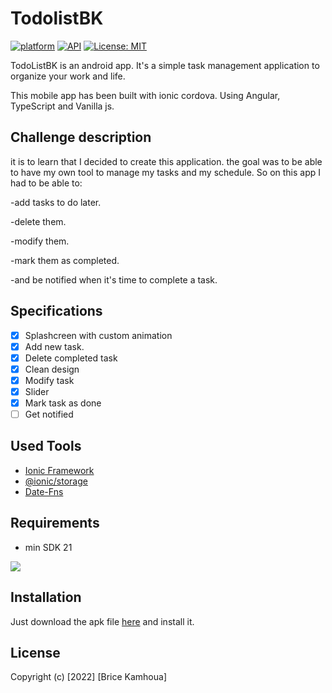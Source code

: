 # TodolistBK

[![platform](https://img.shields.io/badge/platform-Android-yellow.svg)](https://www.android.com)
[![API](https://img.shields.io/badge/API-21%2B-brightgreen.svg?style=plastic)](https://android-arsenal.com/api?level=21)
[![License: MIT](https://img.shields.io/badge/License-MIT-red.svg)](https://opensource.org/licenses/MIT)

TodoListBK is an android app. It's a simple task management application to organize your work and life.

This mobile app has been built with ionic cordova. Using Angular, TypeScript and Vanilla js.

<a name="description"></a>

## Challenge description

it is to learn that I decided to create this application. the goal was to be able to have my own tool to manage my tasks and my schedule. So on this app I had to be able to: 

-add tasks to do later.

-delete them. 

-modify them.

-mark them as completed.

-and be notified when it's time to complete a task.

<a name="specifications"></a>

## Specifications

- [x] Splashcreen with custom animation
- [x] Add new task.
- [x] Delete completed task
- [x] Clean design
- [x] Modify task
- [x] Slider
- [x] Mark task as done 
- [ ] Get notified

<a name="tools"></a>

## Used Tools

- [Ionic Framework](https://ionicframework.com)
- [@ionic/storage](https://ionicframework.com/docs/angular/storage)
- [Date-Fns](https://date-fns.org/)

<a name="requirements"></a>

## Requirements

- min SDK 21

<a name="images"></a>
<img src="./imgReadme/2.jpg"/>

<a name="installation"></a>

## Installation

Just download the apk file [here]() and install it.

<a name="license"></a>

## License

Copyright (c) [2022] [Brice Kamhoua]
